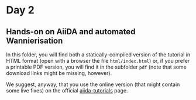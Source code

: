 # Day 2

## Hands-on on AiiDA and automated Wannierisation

In this folder, you will find both a statically-compiled version of the
tutorial in HTML format (open with a browser the file `html/index.html`)
or, if you prefer a printable PDF version, you will find it in the subfolder
`pdf` (note that some download links might be missing, however).

We suggest, anyway, that you use the online version (that might contain some
live fixes) on the official [aiida-tutorials](https://aiida-tutorials.readthedocs.io/en/latest/pages/2020_Oxford/index.html) page.





